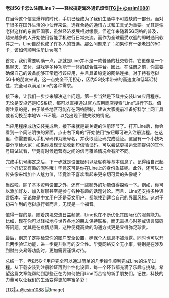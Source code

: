 **老挝5G卡怎么注册Line？——轻松搞定海外通讯烦恼[[TG💪+ @esim1088](https://t.me/s/esim1088)]**

在当今这个信息爆炸的时代，手机已经成为了我们生活中不可或缺的一部分。而对于很多在国外生活的小伙伴来说，选择合适的通讯方式和工具尤为重要。尤其是像老挝这样的东南亚国家，虽然经济发展相对缓慢，但近年来随着5G网络的普及，越来越多的人开始使用智能手机进行日常交流。而作为全球最受欢迎的即时通讯软件之一，Line自然也成了许多人的首选。那么问题来了：如果你有一张老挝的5G卡，该如何顺利注册Line呢？

首先，我们需要明确一点，那就是Line并不是一款普通的社交软件，它更像是一个集聊天、支付、游戏等多种功能于一体的综合性平台。因此，在注册之前，你需要确保自己的设备能够正常运行该应用，并且具备稳定的网络连接。对于持有老挝5G卡的朋友来说，这一点完全不用担心，因为5G技术带来的高速度和低延迟特性，完全可以满足Line的各种需求。

接下来，让我们一步步来解决这个问题。第一步当然是下载并安装Line应用程序。无论是安卓还是iOS系统，都可以直接通过官方应用商店搜索“Line”进行下载。值得注意的是，由于某些地区可能存在网络限制，建议大家提前准备好科学上网工具或者切换至本地Wi-Fi环境，以免出现下载失败的情况。

当应用程序成功安装完成后，接下来就是最关键的注册环节了。打开Line后，你会看到一个简洁明快的界面，点击右下角的“开始使用”按钮即可进入注册流程。在这里，你需要输入手机号码作为账号名，并获取验证码完成验证。这里有一个小技巧要分享给大家：如果你发现无法收到短信验证码，可以尝试更换运营商提供的其他号码试试看，毕竟有时候运营商之间的信号覆盖情况会有所不同。

完成手机号绑定之后，下一步就是设置密码以及昵称等基本信息了。记得给自己起一个好记又有趣的昵称哦！毕竟这可是你在Line上的身份象征呢。此外，还可以上传头像来增加个人魅力值，毕竟谁不喜欢看起来更亲切可爱的头像呢？

当然啦，除了基本资料设置之外，还有一些额外的功能值得探索一下。例如，你可以添加好友、加入群聊甚至是参与各种有趣的话题讨论。而且，Line还支持多种语言版本，无论你是中文用户还是英文用户，都能找到适合自己的界面风格。这对于初来乍到的老挝旅行者而言，无疑是一个福音。

值得一提的是，随着跨境交流日益频繁，Line也在不断优化其国际化的服务能力。比如，现在你可以轻松地与世界各地的朋友保持联系，而无需担心时差或语言障碍等问题。尤其是在疫情期间，这种便捷高效的沟通方式更是显得弥足珍贵。

最后，别忘了定期检查你的账户安全设置，确保个人信息不被泄露。同时也可以开启两步验证功能，进一步提升账号的安全性。毕竟网络安全无小事，特别是在涉及到财务交易等功能时，更加需要谨慎对待。

总结一下，老挝5G卡用户完全可以通过简单的几步操作顺利完成Line的注册过程。从下载安装到注册验证再到个性化设置，每一个环节都充满了乐趣与挑战。希望这篇文章能帮助到那些正在为如何使用Line而苦恼的新手朋友们。记住，科技的力量可以让我们的生活变得更加丰富多彩！

[[TG💪+ @esim1088](https://t.me/s/esim1088) ![Image](https://i.postimg.cc/4NQfJmqS/Snipaste-2025-05-13-00-14-12.png)]